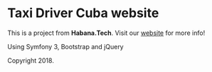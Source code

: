 Taxi Driver Cuba website
========================

This is a project from **Habana.Tech**.
Visit our [website](http://habana.tech/) for more info!

Using Symfony 3, Bootstrap and jQuery

Copyright 2018.